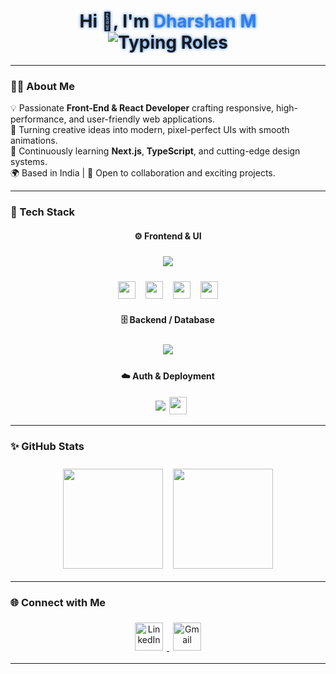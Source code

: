 <!-- Dharshan (Dharshan M) - Modern GitHub Profile README -->

<h1 align="center" style="text-shadow:0 0 5px #2F80ED; animation:glow 2.5s infinite ease-in-out;">
  Hi 👋, I'm <span style="color:#2F80ED;">Dharshan M</span>
  <br/>
  <img src="https://readme-typing-svg.herokuapp.com?font=Inter&weight=500&size=24&duration=2500&pause=700&color=2F80ED&center=true&vCenter=true&width=600&lines=Web+Developer;Front-End+Developer;React+Developer" alt="Typing Roles" />
</h1>

---

### 👨‍💻 About Me  
💡 Passionate **Front-End & React Developer** crafting responsive, high-performance, and user-friendly web applications.  
🚀 Turning creative ideas into modern, pixel-perfect UIs with smooth animations.  
🧠 Continuously learning **Next.js**, **TypeScript**, and cutting-edge design systems.  
🌍 Based in India | 💬 Open to collaboration and exciting projects.

---

### 🧰 Tech Stack  

<div align="center">

#### ⚙️ **Frontend & UI**
<p align="center" style="margin:10px 0;">
  <img src="https://skillicons.dev/icons?i=html,css,js,ts,react,nextjs,redux,tailwind" style="margin:6px;"/>
</p>

<!-- Shadcn UI + React Hook Form + Zod + React Icons -->
<p align="center" style="display:flex;justify-content:center;flex-wrap:wrap;gap:8px;">
  <img src="https://img.shields.io/badge/ShadCN_UI-%23000000.svg?style=for-the-badge&logo=vercel&logoColor=white" height="28" style="margin:4px;"/> 
  <img src="https://img.shields.io/badge/React_Hook_Form-%23EC5990.svg?style=for-the-badge&logo=reacthookform&logoColor=white" height="28" style="margin:4px;"/>
  <img src="https://img.shields.io/badge/Zod-%231E88E5.svg?style=for-the-badge&logo=zod&logoColor=white" height="28" style="margin:4px;"/>
  <img src="https://img.shields.io/badge/React_Icons-%23000000.svg?style=for-the-badge&logo=react&logoColor=white" height="28" style="margin:4px;"/>
</p>

#### 🗄️ **Backend / Database**
<p align="center" style="margin:10px 0;">
  <img src="https://skillicons.dev/icons?i=prisma,mysql" style="margin:6px;"/>
</p>

#### ☁️ **Auth & Deployment**
<p align="center" style="margin:10px 0;">
  <img src="https://skillicons.dev/icons?i=netlify,vercel" style="margin:6px;"/>  
  <img src="https://img.shields.io/badge/Better%20Auth-%23000000.svg?style=for-the-badge&logo=auth0&logoColor=white" height="28" style="margin:-4px;"/>
</p>

</div>

---

### ✨ GitHub Stats  

<div align="center" style="margin-top:20px;">
  <img src="https://github-readme-stats.vercel.app/api?username=dharshan47&show_icons=true&theme=tokyonight" height="160" style="margin:6px;"/>
  <img src="https://github-readme-streak-stats.herokuapp.com/?user=dharshan47&theme=tokyonight" height="160" style="margin:6px;"/>
</div>

---

### 🌐 Connect with Me  

<div align="center" style="margin-top:10px;">
  <a href="https://linkedin.com/in/dharshan47" target="_blank">
    <img src="https://skillicons.dev/icons?i=linkedin" width="45px" alt="LinkedIn" style="margin:6px;"/>
  </a>
  <a href="mailto:dharshan0747@gmail.com" target="_blank">
    <img src="https://cdn-icons-png.flaticon.com/512/732/732200.png" width="45px" alt="Gmail" style="margin:6px;"/>
  </a>
</div>

---

